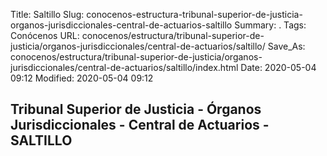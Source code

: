 Title: Saltillo
Slug: conocenos-estructura-tribunal-superior-de-justicia-organos-jurisdiccionales-central-de-actuarios-saltillo
Summary: .
Tags: Conócenos
URL: conocenos/estructura/tribunal-superior-de-justicia/organos-jurisdiccionales/central-de-actuarios/saltillo/
Save_As: conocenos/estructura/tribunal-superior-de-justicia/organos-jurisdiccionales/central-de-actuarios/saltillo/index.html
Date: 2020-05-04 09:12
Modified: 2020-05-04 09:12


## Tribunal Superior de Justicia - Órganos Jurisdiccionales - Central de Actuarios - SALTILLO



